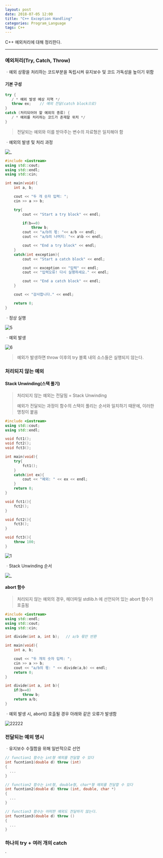 ```yaml
---
layout: post
date: 2018-07-05 12:00
title: "C++ Exception Handling"
categories: Program_Language
tags: C++
---
```


C++ 예외처리에 대해 정리한다.

------

### 예외처리(Try, Catch, Throw)

ㆍ예외 상황을 처리하는 코드부분을 독립시켜 유지보수 및 코드 가독성을 높이기 위함



#### 기본 구성

```c++
try {
   / * 예외 발생 예상 지역 */
   throw ex; 	// 예외 전달(catch block으로)
}
catch (처리되어야 할 예외의 종류) {
   / * 예외를 처리하는 코드가 존재할 위치 */
}
```

> 전달되는 예외와 이를 받아주는 변수의 자료형은 일치해야 함



ㆍ예외의 발생 및 처리 과정

![_](https://user-images.githubusercontent.com/29933947/42308058-6d5d065a-806f-11e8-8103-436cfdc27e92.png)



```c++
#include <iostream>
using std::cout;
using std::endl;
using std::cin;

int main(void){
    int a, b;

    cout << "두 개 숫자 입력: ";
    cin >> a >> b;

    try{
        cout << "Start a try block" << endl;

        if(b==0)
            throw b;
        cout << "a/b의 몫: "<< a/b << endl;
        cout << "a/b의 나머지: "<< a%b << endl;

        cout << "End a try block" << endl;
    }
    catch(int exception){
        cout << "Start a catch block" << endl;

        cout << exception << "입력" << endl;
        cout << "입력오류! 다시 실행하세요." << endl;

        cout << "End a catch block" << endl;
    }

    cout << "감사합니다." << endl;

    return 0;
}
```

ㆍ정상 실행

![5](https://user-images.githubusercontent.com/29933947/42308109-949438ce-806f-11e8-94b3-ee238dbf75ba.png)

ㆍ예외 발생

![6](https://user-images.githubusercontent.com/29933947/42308110-95e74dce-806f-11e8-86be-482421e4c45f.png)

> 예외가 발생하면 throw 이후의 try 블록 내의 소스들은 실행되지 않는다.



### 처리되지 않는 예외

#### Stack Unwinding(스택 풀기)

> 처리되지 않는 예외는 전달됨 = Stack Unwinding
>
> 예외가 전달되는 과정이 함수의 스택이 풀리는 순서와 일치하기 때문에, 이러한 명칭이 붙음



```c++
#include <iostream>
using std::cout;
using std::endl;

void fct1();
void fct2();
void fct3();

int main(void){
    try{
        fct1();
    }
    catch(int ex){
        cout << "예외: " << ex << endl;
    }
    return 0;
}

void fct1(){
    fct2();
}

void fct2(){
    fct3();
}

void fct3(){
    throw 100;
}
```

![1](https://user-images.githubusercontent.com/29933947/42322644-3d3796e2-8098-11e8-8540-dc686530e6d9.png)



ㆍStack Unwinding 순서

![_](https://user-images.githubusercontent.com/29933947/42325061-09d88d1c-80a0-11e8-9e0d-d54b578ee4fb.jpg)





#### abort 함수

> 처리되지 않는 예외의 경우, 헤더파일 stdlib.h 에 선언되어 있는 abort 함수가 호출됨

```c++
#include <iostream>
using std::endl;
using std::cout;
using std::cin;

int divide(int a, int b);   // a/b 몫만 반환

int main(void){
    int a, b;

    cout << "두 개의 숫자 입력: ";
    cin >> a >> b;
    cout << "a/b의 몫: " << divide(a,b) << endl;
    return 0;
}

int divide(int a, int b){
    if(b==0)
        throw b;
    return a/b;
}
```

ㆍ예외 발생 시,   abort() 호출될 경우 아래와 같은 오류가 발생함

![22222](https://user-images.githubusercontent.com/29933947/42322966-5f9ff58e-8099-11e8-9eb7-b9800738da9c.png)





### 전달되는 예외 명시

ㆍ유지보수 수월함을 위해 일반적으로 선언

```c++
// function1 함수는 int형 예외를 전달할 수 있다
int fucntion1(double d) throw (int)	
{
  ...
}

// function2 함수는 int형, double형, char*형 예외를 전달할 수 있다
int fucntion2(double d) throw (int, double, char *)	
{
  ...
}

// function3 함수는 어떠한 예외도 전달하지 않는다.
int fucntion3(double d) throw ()	
{
  ...
}

```



### 하나의 try + 여러 개의 catch 

` 
